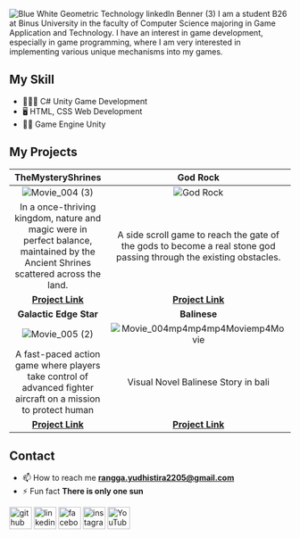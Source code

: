 ![Blue   White Geometric Technology linkedln  Benner (3)](https://github.com/user-attachments/assets/7201f913-76ce-4621-b129-61fcd65cb545)
I am a student B26 at Binus University in the faculty of Computer Science majoring in Game Application and Technology. I have an interest in game development, especially in game programming, where I am very interested in implementing various unique mechanisms into my games.

## My Skill
- 🕵🏼‍♀️ C# Unity Game Development
- 🖥️ HTML, CSS Web Development
- ✍🏼 Game Engine Unity

## My Projects

| **TheMysteryShrines** | **God Rock** |
|:--------------:|:---------------:|
|![Movie_004 (3)](https://github.com/user-attachments/assets/12fc69cb-94d2-4029-96ed-7166b431c998)|![God Rock](https://github.com/user-attachments/assets/f88d9b82-f38a-48f8-bbac-da68856dfc09)|
|In a once-thriving kingdom, nature and magic were in perfect balance, maintained by the Ancient Shrines scattered across the land.|A side scroll game to reach the gate of the gods to become a real stone god passing through the existing obstacles.|
| [**Project Link**](https://github.com/Rangga2205/The_Shrines) | [**Project Link**](https://github.com/Rangga2205/ProjeckSideScroll_2D_God_Rock) |
| **Galactic Edge Star** | **Balinese** |
|![Movie_005 (2)](https://github.com/user-attachments/assets/08d8896a-b169-4ae1-b76a-18ce730c98c6)|![Movie_004mp4mp4mp4Moviemp4Movie](https://github.com/user-attachments/assets/2834facf-453b-4104-afcc-e5568be927d9)|
|A fast-paced action game where players take control of advanced fighter aircraft on a mission to protect human| Visual Novel Balinese Story in bali |
| [**Project Link**](https://github.com/Rangga2205/GalaticEdge) | [**Project Link**](https://github.com/Rangga2205/balinese./blob/main/README.md) | 


## Contact
- 📫 How to reach me **rangga.yudhistira2205@gmail.com**
- ⚡ Fun fact **There is only one sun**
  
[<img src='https://cdn.jsdelivr.net/npm/simple-icons@3.0.1/icons/github.svg' alt='github' height='40'>](https://github.com/Rangga2205)  [<img src='https://cdn.jsdelivr.net/npm/simple-icons@3.0.1/icons/linkedin.svg' alt='linkedin' height='40'>](https://www.linkedin.com/in/rangga-yudhistira-a19683253/)  [<img src='https://cdn.jsdelivr.net/npm/simple-icons@3.0.1/icons/facebook.svg' alt='facebook' height='40'>](https://www.facebook.com/rangga.yudhistira.33886/)  [<img src='https://cdn.jsdelivr.net/npm/simple-icons@3.0.1/icons/instagram.svg' alt='instagram' height='40'>](https://www.instagram.com/r_yudpis/)  [<img src='https://cdn.jsdelivr.net/npm/simple-icons@3.0.1/icons/youtube.svg' alt='YouTube' height='40'>](https://www.youtube.com/channel/ranggayudhistira4788)  





